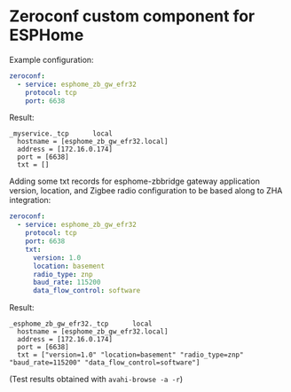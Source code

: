 # Zeroconf custom component for ESPHome


Example configuration:

```yaml
zeroconf:
  - service: esphome_zb_gw_efr32
    protocol: tcp
    port: 6638
 ```
 
 
 Result:
 
 ```
 _myservice._tcp      local
   hostname = [esphome_zb_gw_efr32.local]
   address = [172.16.0.174]
   port = [6638]
   txt = []
```


Adding some txt records for esphome-zbbridge gateway application version, location, and Zigbee radio configuration to be based along to ZHA integration:

```yaml
zeroconf:
  - service: esphome_zb_gw_efr32
    protocol: tcp
    port: 6638
    txt:
      version: 1.0
      location: basement
      radio_type: znp
      baud_rate: 115200
      data_flow_control: software
 ```
 
 
 Result:
 
 ```
 _esphome_zb_gw_efr32._tcp      local
   hostname = [esphome_zb_gw_efr32.local]
   address = [172.16.0.174]
   port = [6638]
   txt = ["version=1.0" "location=basement" "radio_type=znp" "baud_rate=115200" "data_flow_control=software"]
```

(Test results obtained with `avahi-browse -a -r`)

